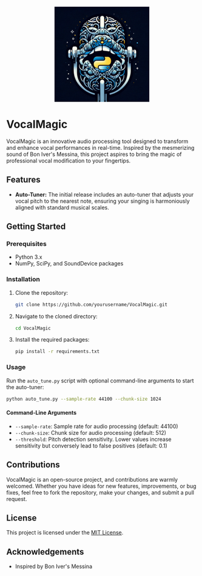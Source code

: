 <p align="center">
    <img src="logo.png" alt="drawing" width="250" />
</p>

# VocalMagic

VocalMagic is an innovative audio processing tool designed to transform and enhance vocal performances in real-time. Inspired by the mesmerizing sound of Bon Iver's Messina, this project aspires to bring the magic of professional vocal modification to your fingertips. 

## Features

- **Auto-Tuner:** The initial release includes an auto-tuner that adjusts your vocal pitch to the nearest note, ensuring your singing is harmoniously aligned with standard musical scales.

## Getting Started

### Prerequisites

- Python 3.x
- NumPy, SciPy, and SoundDevice packages

### Installation

1. Clone the repository:

   ```sh
   git clone https://github.com/yourusername/VocalMagic.git
   ```

2. Navigate to the cloned directory:

   ```sh
   cd VocalMagic
   ```

3. Install the required packages:

   ```sh
   pip install -r requirements.txt
   ```

### Usage

Run the `auto_tune.py` script with optional command-line arguments to start the auto-tuner:

```sh
python auto_tune.py --sample-rate 44100 --chunk-size 1024
```

#### Command-Line Arguments

- `--sample-rate`: Sample rate for audio processing (default: 44100)
- `--chunk-size`: Chunk size for audio processing (default: 512)
- `--threshold`: Pitch detection sensitivity. Lower values increase sensitivity but conversely lead to false positives (default: 0.1)

## Contributions

VocalMagic is an open-source project, and contributions are warmly welcomed. Whether you have ideas for new features, improvements, or bug fixes, feel free to fork the repository, make your changes, and submit a pull request.

## License

This project is licensed under the [MIT License](LICENSE).

## Acknowledgements

- Inspired by Bon Iver's Messina
